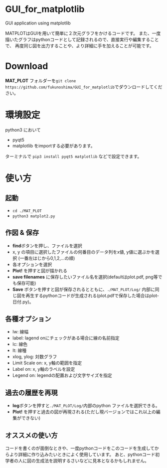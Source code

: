 # GUI_for_matplotlib
GUI application using matplotlib

MATPLOTはGUIを用いて簡単に２次元グラフをかけるコードです。
また、一度描いたグラフはpythonコードとして記録されるので、直接実行や編集することで、
再度同じ図を出力することや、より詳細に手を加えることが可能です。


# Download
**MAT_PLOT** フォルダーを`git clone https://github.com/fukunoshima/GUI_for_matplotlib`でダウンロードしてください。



# 環境設定
python3 において
- pyqt5 
- matplotlib
をimportする必要があります。

ターミナルで
`pip3 install pyqt5 matplotlib`
などで設定できます。

# 使い方

## 起動
- `cd ./MAT_PLOT`
- `python3 matplot2.py`

## 作図 & 保存
- **find**ボタンを押し、ファイルを選択
- x, y の項目に選択したファイルの何番目のデータ列をx値, y値に選ぶかを選択 (一番左はじから0,1,2,...の順)
- 各オプションを選択
- **Plot!** を押すと図が描かれる
- **save filenames** に保存したいファイル名を選択(defaultはplot.pdf, png等でも保存可能)
- **Save** ボタンを押すと図が保存されるとともに、`./MAT_PLOT/Log/` 内部に同じ図を再生するpythonコードが生成される(plot.pdfで保存した場合はplot-日付.py)。

## 各種オプション
- lw: 線幅
- label: lagend onにチェックがある場合に線の名前指定
- lc: 線色
- lt: 線種
- xlog, ylog: 対数グラフ
- Limit Scale on: x, y軸の範囲を指定
- Label on: x, y軸のラベルを設定
- Legend on: legendの配置および文字サイズを指定

## 過去の履歴を再現
- **log**ボタンを押すと`./MAT_PLOT/Log/`内部のpython ファイルを選択できる。
- **Plot!** を押すと過去の図が再現される(ただし現バージョンではこれ以上の編集ができない)

## オススメの使い方
コードを書くのが面倒なときや、一度pythonコードをこのコードを生成してからより詳細に作り込みたいときによく使用しています。
あと、pythonコード初学者の人に図の生成法を説明するさいなどに見本となるかもしれません。

